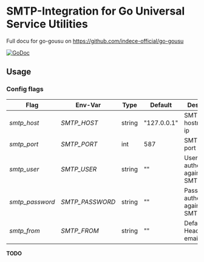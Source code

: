 # SMTP-Integration for Go Universal Service Utilities

Full docu for go-gousu on https://github.com/indece-official/go-gousu

[![GoDoc](https://godoc.org/github.com/indece-official/go-gousu-smtp?status.svg)](https://godoc.org/github.com/indece-official/go-gousu-smtp)

## Usage
### Config flags
| Flag | Env-Var | Type | Default | Description |
| --- | --- | --- | --- | --- |
| _smtp\_host_ | _SMTP\_HOST_ | string | "127.0.0.1" | SMTP-Server hostname or ip |
| _smtp\_port_ | _SMTP\_PORT_ | int | 587 | SMTP-Server port |
| _smtp\_user_ | _SMTP\_USER_ | string | "" | User for authentication against SMTP-Server |
| _smtp\_password_ | _SMTP\_PASSWORD_ | string | "" | Password for authentication against SMTP-Server |
| _smtp\_from_ | _SMTP\_FROM_ | string | "" | Default `From`-Header in emails |

**TODO**